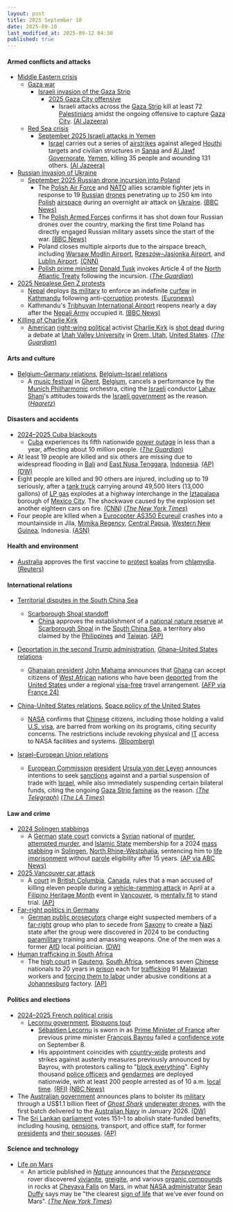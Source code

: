 ```yaml
---
layout: post
title: 2025 September 10
date: 2025-09-10
last_modified_at: 2025-09-12 04:30
published: true
---
```



#### Armed conflicts and attacks

* [Middle Eastern crisis](https://en.wikipedia.org/wiki/Middle_Eastern_crisis_%282023%E2%80%93present%29 "Middle Eastern crisis (2023–present)")
  * [Gaza war](https://en.wikipedia.org/wiki/Gaza_war "Gaza war")
    * [Israeli invasion of the Gaza Strip](https://en.wikipedia.org/wiki/Israeli_invasion_of_the_Gaza_Strip "Israeli invasion of the Gaza Strip")
      * [2025 Gaza City offensive](https://en.wikipedia.org/wiki/2025_Gaza_City_offensive "2025 Gaza City offensive")
        + Israeli attacks across the [Gaza Strip](https://en.wikipedia.org/wiki/Gaza_Strip "Gaza Strip") kill at least 72 [Palestinians](https://en.wikipedia.org/wiki/Palestinians "Palestinians") amidst the ongoing offensive to capture [Gaza City](https://en.wikipedia.org/wiki/Gaza_City "Gaza City"). [(Al Jazeera)](https://www.aljazeera.com/news/liveblog/2025/9/10/live-israels-deadly-attack-on-hamas-in-qatar-draws-global-condemnation)
  * [Red Sea crisis](https://en.wikipedia.org/wiki/Red_Sea_crisis "Red Sea crisis")
    * [September 2025 Israeli attacks in Yemen](https://en.wikipedia.org/wiki/September_2025_Israeli_attacks_in_Yemen "September 2025 Israeli attacks in Yemen")
      * [Israel](https://en.wikipedia.org/wiki/Israel "Israel") carries out a series of [airstrikes](https://en.wikipedia.org/wiki/Airstrike "Airstrike") against alleged [Houthi](https://en.wikipedia.org/wiki/Houthi "Houthi") targets and civilian structures in [Sanaa](https://en.wikipedia.org/wiki/Sanaa "Sanaa") and [Al Jawf Governorate](https://en.wikipedia.org/wiki/Al_Jawf_Governorate "Al Jawf Governorate"), [Yemen](https://en.wikipedia.org/wiki/Yemen "Yemen"), killing 35 people and wounding 131 others. [(Al Jazeera)](https://www.aljazeera.com/news/2025/9/10/israel-attacks-yemen-capital-report)
* [Russian invasion of Ukraine](https://en.wikipedia.org/wiki/Russian_invasion_of_Ukraine "Russian invasion of Ukraine")
  * [September 2025 Russian drone incursion into Poland](https://en.wikipedia.org/wiki/September_2025_Russian_drone_incursion_into_Poland "September 2025 Russian drone incursion into Poland")
    * The [Polish Air Force](https://en.wikipedia.org/wiki/Polish_Air_Force "Polish Air Force") and [NATO](https://en.wikipedia.org/wiki/NATO "NATO") allies scramble fighter jets in response to 19 [Russian](https://en.wikipedia.org/wiki/Russian_Armed_Forces "Russian Armed Forces") [drones](https://en.wikipedia.org/wiki/Unmanned_aerial_vehicle "Unmanned aerial vehicle") penetrating up to 250 km into [Polish](https://en.wikipedia.org/wiki/Poland "Poland") [airspace](https://en.wikipedia.org/wiki/Airspace "Airspace") during an overnight air attack on [Ukraine](https://en.wikipedia.org/wiki/Ukraine "Ukraine"). [(BBC News)](https://www.bbc.com/news/articles/c147065pzdzo)
    * The [Polish Armed Forces](https://en.wikipedia.org/wiki/Polish_Armed_Forces "Polish Armed Forces") confirms it has shot down four Russian drones over the country, marking the first time Poland has directly engaged Russian military assets since the start of the war. [(BBC News)](https://www.bbc.co.uk/news/articles/c147065pzdzo)
    * Poland closes multiple airports due to the airspace breach, including [Warsaw Modlin Airport](https://en.wikipedia.org/wiki/Warsaw_Modlin_Airport "Warsaw Modlin Airport"), [Rzeszów–Jasionka Airport](https://en.wikipedia.org/wiki/Rzesz%C3%B3w%E2%80%93Jasionka_Airport "Rzeszów–Jasionka Airport"), and [Lublin Airport](https://en.wikipedia.org/wiki/Lublin_Airport "Lublin Airport"). [(CNN)](https://www.cnn.com/2025/09/09/europe/poland-scramble-jets-russian-drone-reports-intl-hnk-ml)
    * [Polish prime minister](https://en.wikipedia.org/wiki/Prime_Minister_of_Poland "Prime Minister of Poland") [Donald Tusk](https://en.wikipedia.org/wiki/Donald_Tusk "Donald Tusk") invokes Article 4 of the [North Atlantic Treaty](https://en.wikipedia.org/wiki/North_Atlantic_Treaty "North Atlantic Treaty") following the incursion. [(*The Guardian*)](https://www.theguardian.com/world/live/2025/sep/10/poland-pm-condemns-repeated-violation-of-airspace-amid-russian-attack-on-ukraine-follow-live?CMP=share_btn_url&page=with%3Ablock-68c136898f084b00adb68014#block-68c136898f084b00adb68014)
* [2025 Nepalese Gen Z protests](https://en.wikipedia.org/wiki/2025_Nepalese_Gen_Z_protests "2025 Nepalese Gen Z protests")
  * [Nepal](https://en.wikipedia.org/wiki/Nepal "Nepal") deploys [its military](https://en.wikipedia.org/wiki/Nepalese_Armed_Forces "Nepalese Armed Forces") to enforce an indefinite [curfew](https://en.wikipedia.org/wiki/Curfew "Curfew") in [Kathmandu](https://en.wikipedia.org/wiki/Kathmandu "Kathmandu") following anti-[corruption](https://en.wikipedia.org/wiki/Corruption_in_Nepal "Corruption in Nepal") protests. [(Euronews)](https://www.euronews.com/2025/09/10/nepals-army-imposes-curfew-day-after-gen-z-protesters-set-government-buildings-on-fire)
  * Kathmandu's [Tribhuvan International Airport](https://en.wikipedia.org/wiki/Tribhuvan_International_Airport "Tribhuvan International Airport") reopens nearly a day after the [Nepali Army](https://en.wikipedia.org/wiki/Nepali_Army "Nepali Army") occupied it. [(BBC News)](https://www.bbc.com/news/articles/cjd1ndmrej0o)
* [Killing of Charlie Kirk](https://en.wikipedia.org/wiki/Killing_of_Charlie_Kirk "Killing of Charlie Kirk")
  * [American](https://en.wikipedia.org/wiki/Americans "Americans") [right-wing political](https://en.wikipedia.org/wiki/Right-wing_politics_in_the_United_States "Right-wing politics in the United States") activist [Charlie Kirk](https://en.wikipedia.org/wiki/Charlie_Kirk "Charlie Kirk") is [shot dead](https://en.wikipedia.org/wiki/Assassination "Assassination") during a debate at [Utah Valley University](https://en.wikipedia.org/wiki/Utah_Valley_University "Utah Valley University") in [Orem, Utah](https://en.wikipedia.org/wiki/Orem%2C_Utah "Orem, Utah"), [United States](https://en.wikipedia.org/wiki/United_States "United States"). [(*The Guardian*)](https://www.theguardian.com/us-news/2025/sep/10/charlie-kirk-shot-utah)

#### Arts and culture

* [Belgium–Germany relations](https://en.wikipedia.org/wiki/Belgium%E2%80%93Germany_relations "Belgium–Germany relations"), [Belgium–Israel relations](https://en.wikipedia.org/wiki/Belgium%E2%80%93Israel_relations "Belgium–Israel relations")
  * A [music festival](https://en.wikipedia.org/wiki/Music_festival "Music festival") in [Ghent](https://en.wikipedia.org/wiki/Ghent "Ghent"), [Belgium](https://en.wikipedia.org/wiki/Belgium "Belgium"), cancels a performance by the [Munich Philharmonic](https://en.wikipedia.org/wiki/Munich_Philharmonic "Munich Philharmonic") orchestra, citing the [Israeli](https://en.wikipedia.org/wiki/Israelis "Israelis") conductor [Lahav Shani](https://en.wikipedia.org/wiki/Lahav_Shani "Lahav Shani")'s attitudes towards the [Israeli government](https://en.wikipedia.org/wiki/Israeli_government "Israeli government") as the reason. [(*Haaretz*)](https://www.haaretz.com/world-news/europe/2025-09-11/ty-article/.premium/belgium-event-bans-munich-philharmonic-over-israeli-conductors-unclear-netanyahu-stance/00000199-34e7-df32-a1df-34f73e1a0000)

#### Disasters and accidents

* [2024–2025 Cuba blackouts](https://en.wikipedia.org/wiki/2024%E2%80%932025_Cuba_blackouts "2024–2025 Cuba blackouts")
  * [Cuba](https://en.wikipedia.org/wiki/Cuba "Cuba") experiences its fifth nationwide [power outage](https://en.wikipedia.org/wiki/Power_outage "Power outage") in less than a year, affecting about 10 million people. [(*The Guardian*)](https://www.theguardian.com/world/2025/sep/10/cuba-electricity-power-blackout)
* At least 19 people are killed and six others are missing due to widespread flooding in [Bali](https://en.wikipedia.org/wiki/Bali "Bali") and [East Nusa Tenggara](https://en.wikipedia.org/wiki/East_Nusa_Tenggara "East Nusa Tenggara"), [Indonesia](https://en.wikipedia.org/wiki/Indonesia "Indonesia"). [(AP)](https://apnews.com/article/indonesia-bali-east-nusa-tenggara-flash-floods-d2a52193bb574138faeaa88a11f441d0) [(DW)](https://www.dw.com/en/indonesia-19-dead-after-flash-floods/a-73959609)
* Eight people are killed and 90 others are injured, including up to 19 seriously, after a [tank truck](https://en.wikipedia.org/wiki/Tank_truck "Tank truck") carrying around 49,500 liters (13,000 gallons) of [LP gas](https://en.wikipedia.org/wiki/Liquefied_petroleum_gas "Liquefied petroleum gas") explodes at a highway interchange in the [Iztapalapa](https://en.wikipedia.org/wiki/Iztapalapa "Iztapalapa") borough of [Mexico City](https://en.wikipedia.org/wiki/Mexico_City "Mexico City"). The shockwave caused by the explosion set another eighteen cars on fire. [(CNN)](https://edition.cnn.com/2025/09/10/americas/mexico-gas-tanker-explosion-latam-intl) [(*The New York Times*)](https://www.nytimes.com/2025/09/10/world/americas/mexico-city-gas-explosion.html)
* Four people are killed when a [Eurocopter AS350 Écureuil](https://en.wikipedia.org/wiki/Eurocopter_AS350_%C3%89cureuil "Eurocopter AS350 Écureuil") crashes into a mountainside in Jila, [Mimika Regency](https://en.wikipedia.org/wiki/Mimika_Regency "Mimika Regency"), [Central Papua](https://en.wikipedia.org/wiki/Central_Papua "Central Papua"), [Western New Guinea](https://en.wikipedia.org/wiki/Western_New_Guinea "Western New Guinea"), Indonesia. [(ASN)](https://asn.flightsafety.org/wikibase/544007)

#### Health and environment

* [Australia](https://en.wikipedia.org/wiki/Australia "Australia") approves the first vaccine to [protect](https://en.wikipedia.org/wiki/Koala_conservation "Koala conservation") [koalas](https://en.wikipedia.org/wiki/Koala "Koala") from [chlamydia](https://en.wikipedia.org/wiki/Chlamydia "Chlamydia"). [(Reuters)](https://www.reuters.com/business/healthcare-pharmaceuticals/australia-approves-first-vaccine-save-koalas-chlamydia-2025-09-10/)

#### International relations

* [Territorial disputes in the South China Sea](https://en.wikipedia.org/wiki/Territorial_disputes_in_the_South_China_Sea "Territorial disputes in the South China Sea")
  * [Scarborough Shoal standoff](https://en.wikipedia.org/wiki/Scarborough_Shoal_standoff "Scarborough Shoal standoff")
    * [China](https://en.wikipedia.org/wiki/China "China") approves the establishment of a [national nature reserve](https://en.wikipedia.org/wiki/List_of_national_nature_reserves_of_China "List of national nature reserves of China") at [Scarborough Shoal](https://en.wikipedia.org/wiki/Scarborough_Shoal "Scarborough Shoal") in the [South China Sea](https://en.wikipedia.org/wiki/South_China_Sea "South China Sea"), a territory also claimed by the [Philippines](https://en.wikipedia.org/wiki/Philippines "Philippines") and [Taiwan](https://en.wikipedia.org/wiki/Taiwan "Taiwan"). [(AP)](https://apnews.com/article/china-philippines-scarborough-shoal-nature-reserve-6131d2bd2bc54c53546481609c7ac67c)
* [Deportation in the second Trump administration](https://en.wikipedia.org/wiki/Deportation_in_the_second_Trump_administration "Deportation in the second Trump administration"), [Ghana–United States relations](https://en.wikipedia.org/wiki/Ghana%E2%80%93United_States_relations "Ghana–United States relations")
  * [Ghanaian president](https://en.wikipedia.org/wiki/President_of_Ghana "President of Ghana") [John Mahama](https://en.wikipedia.org/wiki/John_Mahama "John Mahama") announces that [Ghana](https://en.wikipedia.org/wiki/Ghana "Ghana") can accept citizens of [West African](https://en.wikipedia.org/wiki/West_Africa "West Africa") nations who have been [deported](https://en.wikipedia.org/wiki/Deportation_from_the_United_States "Deportation from the United States") from the [United States](https://en.wikipedia.org/wiki/United_States "United States") under a regional [visa-free](https://en.wikipedia.org/wiki/Visa_policy_of_Ghana "Visa policy of Ghana") travel arrangement. [(AFP via France 24)](https://www.france24.com/en/africa/20250911-ghana-agrees-to-take-in-west-africans-deported-by-united-states)

* [China-United States relations](https://en.wikipedia.org/wiki/China-United_States_relations "China-United States relations"), [Space policy of the United States](https://en.wikipedia.org/wiki/Space_policy_of_the_United_States "Space policy of the United States")
  * [NASA](https://en.wikipedia.org/wiki/NASA "NASA") confirms that [Chinese](https://en.wikipedia.org/wiki/Chinese_people "Chinese people") citizens, including those holding a valid [U.S. visa](https://en.wikipedia.org/wiki/U.S._visa "U.S. visa"), are barred from working on its programs, citing security concerns. The restrictions include revoking physical and [IT](https://en.wikipedia.org/wiki/IT "IT") access to NASA facilities and systems. [(Bloomberg)](https://www.bloomberg.com/news/articles/2025-09-10/nasa-cuts-access-for-chinese-citizens-in-us-beijing-space-salvo)
* [Israel–European Union relations](https://en.wikipedia.org/wiki/Israel%E2%80%93European_Union_relations "Israel–European Union relations")
  * [European Commission](https://en.wikipedia.org/wiki/European_Commission "European Commission") [president](https://en.wikipedia.org/wiki/President_of_the_European_Commission "President of the European Commission") [Ursula von der Leyen](https://en.wikipedia.org/wiki/Ursula_von_der_Leyen "Ursula von der Leyen") announces intentions to seek [sanctions](https://en.wikipedia.org/wiki/List_of_sanctions_involving_Israel "List of sanctions involving Israel") against and a partial suspension of trade with [Israel](https://en.wikipedia.org/wiki/Israel "Israel"), while also immediately suspending certain bilateral funds, citing the ongoing [Gaza Strip famine](https://en.wikipedia.org/wiki/Gaza_Strip_famine "Gaza Strip famine") as the reason. [(*The Telegraph*)](https://www.telegraph.co.uk/world-news/2025/09/10/von-der-leyen-begs-eu-governments-punish-israel-famine-gaza/) [(*The LA Times*)](https://www.latimes.com/world-nation/story/2025-09-10/von-der-leyen-proposes-bolder-eu-sanctions-against-israel-over-the-war-in-gaza)

#### Law and crime

* [2024 Solingen stabbings](https://en.wikipedia.org/wiki/2024_Solingen_stabbings "2024 Solingen stabbings")
  * A [German](https://en.wikipedia.org/wiki/Germany "Germany") [state court](https://en.wikipedia.org/wiki/Judiciary_of_Germany "Judiciary of Germany") convicts a [Syrian](https://en.wikipedia.org/wiki/Syrians_in_Germany "Syrians in Germany") national of [murder](https://en.wikipedia.org/wiki/Murder_in_German_law "Murder in German law"), [attempted murder](https://en.wikipedia.org/wiki/Attempted_murder "Attempted murder"), and [Islamic State](https://en.wikipedia.org/wiki/Islamic_State "Islamic State") membership for a 2024 [mass stabbing](https://en.wikipedia.org/wiki/Mass_stabbing "Mass stabbing") in [Solingen](https://en.wikipedia.org/wiki/Solingen "Solingen"), [North Rhine-Westphalia](https://en.wikipedia.org/wiki/North_Rhine-Westphalia "North Rhine-Westphalia"), sentencing him to [life imprisonment](https://en.wikipedia.org/wiki/Life_imprisonment_in_Germany "Life imprisonment in Germany") without [parole](https://en.wikipedia.org/wiki/Parole "Parole") eligibility after 15 years. [(AP via ABC News)](https://abcnews.go.com/International/wireStory/suspect-convicted-murder-knife-attack-german-festival-sentenced-125428388)
* [2025 Vancouver car attack](https://en.wikipedia.org/wiki/2025_Vancouver_car_attack "2025 Vancouver car attack")
  * A [court](https://en.wikipedia.org/wiki/Court_system_of_Canada "Court system of Canada") in [British Columbia](https://en.wikipedia.org/wiki/British_Columbia "British Columbia"), [Canada](https://en.wikipedia.org/wiki/Canada "Canada"), rules that a man accused of killing eleven people during a [vehicle-ramming attack](https://en.wikipedia.org/wiki/Vehicle-ramming_attack "Vehicle-ramming attack") in April at a [Filipino Heritage Month](https://en.wikipedia.org/wiki/Filipino_Heritage_Month "Filipino Heritage Month") event in [Vancouver](https://en.wikipedia.org/wiki/Vancouver "Vancouver"), is [mentally fit](https://en.wikipedia.org/wiki/Competence_%28law%29 "Competence (law)") to stand trial. [(AP)](https://apnews.com/article/vancouver-car-ramming-kaiji-adam-lo-trial-4302048f564253d9722d1563fc14f12b)
* [Far-right politics in Germany](https://en.wikipedia.org/wiki/Far-right_politics_in_Germany_%281945%E2%80%93present%29 "Far-right politics in Germany (1945–present)")
  * [German public prosecutors](https://en.wikipedia.org/wiki/Public_Prosecutor_General_%28Germany%29 "Public Prosecutor General (Germany)") charge eight suspected members of a [far-right](https://en.wikipedia.org/wiki/Far-right_politics "Far-right politics") group who plan to secede from [Saxony](https://en.wikipedia.org/wiki/Saxony "Saxony") to create a [Nazi](https://en.wikipedia.org/wiki/Neo-Nazism "Neo-Nazism") state after the group were discovered in 2024 to be conducting [paramilitary](https://en.wikipedia.org/wiki/Paramilitary "Paramilitary") training and amassing weapons. One of the men was a former [AfD](https://en.wikipedia.org/wiki/Alternative_for_Germany "Alternative for Germany") local politician. [(DW)](https://www.dw.com/en/german-extremists-charged-with-planning-neo-nazi-state/a-73953237)
* [Human trafficking in South Africa](https://en.wikipedia.org/wiki/Human_trafficking_in_South_Africa "Human trafficking in South Africa")
  * The [high court](https://en.wikipedia.org/wiki/Gauteng_Division_of_the_High_Court_of_South_Africa "Gauteng Division of the High Court of South Africa") in [Gauteng](https://en.wikipedia.org/wiki/Gauteng "Gauteng"), [South Africa](https://en.wikipedia.org/wiki/South_Africa "South Africa"), sentences seven [Chinese](https://en.wikipedia.org/wiki/Overseas_Chinese "Overseas Chinese") nationals to 20 years in [prison](https://en.wikipedia.org/wiki/Prisons_in_South_Africa "Prisons in South Africa") each for [trafficking](https://en.wikipedia.org/wiki/Human_trafficking "Human trafficking") 91 [Malawian](https://en.wikipedia.org/wiki/Malawi "Malawi") workers and [forcing them to labor](https://en.wikipedia.org/wiki/Forced_labour "Forced labour") under abusive conditions at a [Johannesburg](https://en.wikipedia.org/wiki/Johannesburg "Johannesburg") factory. [(AP)](https://apnews.com/article/south-africa-chinese-human-trafficking-sentence-a72fcba8bfaaa6e967c56d03dc1cf5b0)

#### Politics and elections

* [2024–2025 French political crisis](https://en.wikipedia.org/wiki/2024%E2%80%932025_French_political_crisis "2024–2025 French political crisis")
  * [Lecornu government](https://en.wikipedia.org/wiki/Lecornu_government "Lecornu government"), [Bloquons tout](https://en.wikipedia.org/wiki/Bloquons_tout "Bloquons tout")
    * [Sébastien Lecornu](https://en.wikipedia.org/wiki/S%C3%A9bastien_Lecornu "Sébastien Lecornu") is sworn in as [Prime Minister of France](https://en.wikipedia.org/wiki/Prime_Minister_of_France "Prime Minister of France") after previous prime minister [François Bayrou](https://en.wikipedia.org/wiki/Fran%C3%A7ois_Bayrou "François Bayrou") failed a [confidence vote](https://en.wikipedia.org/wiki/Confidence_vote "Confidence vote") on September 8.
    * His appointment coincides with [country-wide](https://en.wikipedia.org/wiki/France "France") protests and strikes against austerity measures previously announced by Bayrou, with protestors calling to "[block everything](https://en.wikipedia.org/wiki/Bloquons_tout "Bloquons tout")". Eighty thousand [police officers](https://en.wikipedia.org/wiki/French_National_Police "French National Police") and [gendarmes](https://en.wikipedia.org/wiki/National_Gendarmerie "National Gendarmerie") are deployed nationwide, with at least 200 people arrested as of 10 a.m. [local time](https://en.wikipedia.org/wiki/Central_European_Summer_Time "Central European Summer Time"). [(RFI)](https://www.rfi.fr/en/france/20250910-france-hit-by-block-everything-protests-as-new-pm-lecornu-sworn-in) [(NBC News)](https://www.nbcnews.com/world/europe/block-everything-protests-france-macron-budget-cuts-rcna230265)
* The [Australian government](https://en.wikipedia.org/wiki/Australian_government "Australian government") announces plans to bolster its [military](https://en.wikipedia.org/wiki/Australia_Defence_Force "Australia Defence Force") through a US$1.1 billion fleet of *[Ghost Shark](https://en.wikipedia.org/wiki/Ghost_Shark_%28submarine%29 "Ghost Shark (submarine)")* [underwater drones](https://en.wikipedia.org/wiki/Unmanned_underwater_vehicle "Unmanned underwater vehicle"), with the first batch delivered to the [Australian Navy](https://en.wikipedia.org/wiki/Australian_Navy "Australian Navy") in January 2026. [(DW)](https://www.dw.com/en/australia-to-spend-11-billion-on-ghost-shark-drone-subs/a-73942165)
* The [Sri Lankan](https://en.wikipedia.org/wiki/Sri_Lanka "Sri Lanka") [parliament](https://en.wikipedia.org/wiki/Parliament_of_Sri_Lanka "Parliament of Sri Lanka") votes 151–1 to abolish state-funded benefits, including housing, [pensions](https://en.wikipedia.org/wiki/Pension "Pension"), transport, and office staff, for former [presidents](https://en.wikipedia.org/wiki/President_of_Sri_Lanka "President of Sri Lanka") and [their spouses](https://en.wikipedia.org/wiki/First_Lady_of_Sri_Lanka "First Lady of Sri Lanka"). [(AP)](https://apnews.com/article/sri-lanka-presidential-perks-funding-1808d8cc640b9b5a4631dd5fe89e5af6)

#### Science and technology

* [Life on Mars](https://en.wikipedia.org/wiki/Life_on_Mars "Life on Mars")
  * An article published in *[Nature](https://en.wikipedia.org/wiki/Nature_%28journal%29 "Nature (journal)")* announces that the *[Perseverance](https://en.wikipedia.org/wiki/Perseverance_%28rover%29 "Perseverance (rover)")* rover discovered [vivianite](https://en.wikipedia.org/wiki/Vivianite "Vivianite"), [greigite](https://en.wikipedia.org/wiki/Greigite "Greigite"), and various [organic compounds](https://en.wikipedia.org/wiki/Organic_compound "Organic compound") in rocks at [Cheyava Falls](https://en.wikipedia.org/wiki/Cheyava_Falls "Cheyava Falls") on [Mars](https://en.wikipedia.org/wiki/Mars "Mars"), in what [NASA administrator](https://en.wikipedia.org/wiki/Administrator_of_NASA "Administrator of NASA") [Sean Duffy](https://en.wikipedia.org/wiki/Sean_Duffy "Sean Duffy") says may be "the clearest [sign of life](https://en.wikipedia.org/wiki/Biosignature "Biosignature") that we’ve ever found on Mars". [(*The New York Times*)](https://www.nytimes.com/2025/09/10/science/mars-rock-nasa-perserverance.html)
